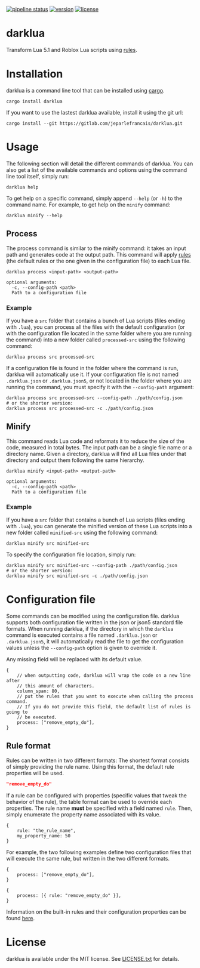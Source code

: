 [![pipeline status](https://gitlab.com/jeparlefrancais/darklua/badges/main/pipeline.svg)](https://gitlab.com/jeparlefrancais/darklua/commits/main)
[![version](https://img.shields.io/crates/v/darklua)](https://crates.io/crates/darklua)
[![license](https://img.shields.io/crates/l/darklua)](LICENSE.txt)

# darklua

Transform Lua 5.1 and Roblox Lua scripts using [rules](RULES.md).


# Installation
darklua is a command line tool that can be installed using [cargo](https://doc.rust-lang.org/cargo/getting-started/installation.html).

```
cargo install darklua
```

If you want to use the lastest darklua available, install it using the git url:

```
cargo install --git https://gitlab.com/jeparlefrancais/darklua.git
```


# Usage
The following section will detail the different commands of darklua. You can also get a list of the available commands and options using the command line tool itself, simply run:
```
darklua help
```
To get help on a specific command, simply append `--help` (or `-h`) to the command name. For example, to get help on the `minify` command:
```
darklua minify --help
```

## Process
The process command is similar to the minify command: it takes an input path and generates code at the output path. This command will apply [rules](RULES.md) (the default rules or the one given in the configuration file) to each Lua file.

```
darklua process <input-path> <output-path>

optional arguments:
  -c, --config-path <path>
  Path to a configuration file
```

### Example
If you have a `src` folder that contains a bunch of Lua scripts (files ending with `.lua`), you can process all the files with the default configuration (or with the configuration file located in the same folder where you are running the command) into a new folder called `processed-src` using the following command:

```
darklua process src processed-src
```

If a configuration file is found in the folder where the command is run, darklua will automatically use it. If your configuration file is not named `.darklua.json` or `.darklua.json5`, or not located in the folder where you are running the command, you must specify it with the `--config-path` argument:

```
darklua process src processed-src --config-path ./path/config.json
# or the shorter version:
darklua process src processed-src -c ./path/config.json
```

## Minify
This command reads Lua code and reformats it to reduce the size of the code, measured in total bytes. The input path can be a single file name or a directory name. Given a directory, darklua will find all Lua files under that directory and output them following the same hierarchy.

```
darklua minify <input-path> <output-path>

optional arguments:
  -c, --config-path <path>
  Path to a configuration file
```

### Example
If you have a `src` folder that contains a bunch of Lua scripts (files ending with `.lua`), you can generate the minified version of these Lua scripts into a new folder called `minified-src` using the following command:

```
darklua minify src minified-src
```

To specify the configuration file location, simply run:

```
darklua minify src minified-src --config-path ./path/config.json
# or the shorter version:
darklua minify src minified-src -c ./path/config.json
```


# Configuration file
Some commands can be modified using the configuration file. darklua supports both configuration file written in the json or json5 standard file formats. When running darklua, if the directory in which the `darklua` command is executed contains a file named `.darklua.json` or `.darklua.json5`, it will automatically read the file to get the configuration values unless the `--config-path` option is given to override it.

Any missing field will be replaced with its default value.

```json5
{
    // when outputting code, darklua will wrap the code on a new line after
    // this amount of characters.
    column_span: 80,
    // put the rules that you want to execute when calling the process command.
    // If you do not provide this field, the default list of rules is going to
    // be executed.
    process: ["remove_empty_do"],
}
```

## Rule format
Rules can be written in two different formats: The shortest format consists of simply providing the rule name. Using this format, the default rule properties will be used.

```json
"remove_empty_do"
```

If a rule can be configured with properties (specific values that tweak the behavior of the rule), the table format can be used to override each properties. The rule name **must** be specified with a field named `rule`. Then, simply enumerate the property name associated with its value.

```json5
{
    rule: "the_rule_name",
    my_property_name: 50
}
```

For example, the two following examples define two configuration files that will execute the same rule, but written in the two different formats.

```json5
{
    process: ["remove_empty_do"],
}
```

```json5
{
    process: [{ rule: "remove_empty_do" }],
}
```

Information on the built-in rules and their configuration properties can be found [here](RULES.md).


# License

darklua is available under the MIT license. See [LICENSE.txt](LICENSE.txt) for details.
